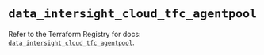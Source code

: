 # `data_intersight_cloud_tfc_agentpool`

Refer to the Terraform Registry for docs: [`data_intersight_cloud_tfc_agentpool`](https://registry.terraform.io/providers/ciscodevnet/intersight/1.0.71/docs/data-sources/cloud_tfc_agentpool).
